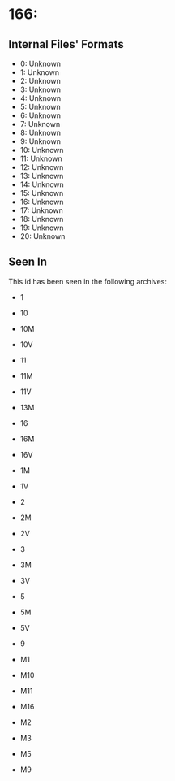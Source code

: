 # 166: 

## Internal Files' Formats
- 0: Unknown
- 1: Unknown
- 2: Unknown
- 3: Unknown
- 4: Unknown
- 5: Unknown
- 6: Unknown
- 7: Unknown
- 8: Unknown
- 9: Unknown
- 10: Unknown
- 11: Unknown
- 12: Unknown
- 13: Unknown
- 14: Unknown
- 15: Unknown
- 16: Unknown
- 17: Unknown
- 18: Unknown
- 19: Unknown
- 20: Unknown

## Seen In

This id has been seen in the following archives:  

- 1  

- 10  

- 10M  

- 10V  

- 11  

- 11M  

- 11V  

- 13M  

- 16  

- 16M  

- 16V  

- 1M  

- 1V  

- 2  

- 2M  

- 2V  

- 3  

- 3M  

- 3V  

- 5  

- 5M  

- 5V  

- 9  

- M1  

- M10  

- M11  

- M16  

- M2  

- M3  

- M5  

- M9  
